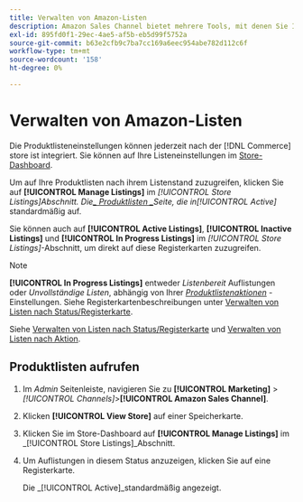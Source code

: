```yaml
---
title: Verwalten von Amazon-Listen
description: Amazon Sales Channel bietet mehrere Tools, mit denen Sie Ihre Amazon-Auflistungen über den Commerce Admin verwalten können.
exl-id: 895fd0f1-29ec-4ae5-af5b-eb5d99f5752a
source-git-commit: b63e2cfb9c7ba7cc169a6eec954abe782d112c6f
workflow-type: tm+mt
source-wordcount: '158'
ht-degree: 0%

---
```


# Verwalten von Amazon-Listen

Die Produktlisteneinstellungen können jederzeit nach der [!DNL Commerce] store ist integriert. Sie können auf Ihre Listeneinstellungen im [Store-Dashboard](./amazon-store-dashboard.md).

Um auf Ihre Produktlisten nach ihrem Listenstand zuzugreifen, klicken Sie auf **[!UICONTROL Manage Listings]** im _[!UICONTROL Store Listings]_Abschnitt. Die[_ Produktlisten _](./managing-listings-by-tab.md)Seite, die in_[!UICONTROL Active]_ standardmäßig auf.

Sie können auch auf **[!UICONTROL Active Listings]**, **[!UICONTROL Inactive Listings]** und **[!UICONTROL In Progress Listings]** im _[!UICONTROL Store Listings]_-Abschnitt, um direkt auf diese Registerkarten zuzugreifen.

>[!NOTE]
>
>**[!UICONTROL In Progress Listings]** entweder _Listenbereit_ Auflistungen oder _Unvollständige Listen_, abhängig von Ihrer [_Produktlistenaktionen_](./product-listing-actions.md) -Einstellungen. Siehe Registerkartenbeschreibungen unter [Verwalten von Listen nach Status/Registerkarte](./managing-listings-by-tab.md).

Siehe [Verwalten von Listen nach Status/Registerkarte](./managing-listings-by-tab.md) und [Verwalten von Listen nach Aktion](./managing-listings-by-action.md).

## Produktlisten aufrufen

1. Im _Admin_ Seitenleiste, navigieren Sie zu **[!UICONTROL Marketing]** > _[!UICONTROL Channels]_>**[!UICONTROL Amazon Sales Channel]**.

1. Klicken **[!UICONTROL View Store]** auf einer Speicherkarte.

1. Klicken Sie im Store-Dashboard auf **[!UICONTROL Manage Listings]** im _[!UICONTROL Store Listings]_Abschnitt.

1. Um Auflistungen in diesem Status anzuzeigen, klicken Sie auf eine Registerkarte.

   Die _[!UICONTROL Active]_standardmäßig angezeigt.
